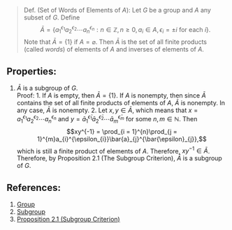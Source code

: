 > Def. (Set of Words of Elements of $A$): Let $G$ be a group and $A$ any subset of $G$. Define $$\bar{A} = \{a_{1}^{\epsilon_{1}}a_{2}^{\epsilon_{2}}\dotsm a_{n}^{\epsilon_{n}}: n \in \mathbb{Z}, n \geq 0, a_{i} \in A, \epsilon_{i} = \pm i \text{ for each $i$}\}.$$ Note that $\bar{A} = \{1\}$ if $A = \varnothing$. Then $\bar{A}$ is the set of all finite products (called *words*) of elements of $A$ and inverses of elements of $A$. 

## Properties:
1. $\bar{A}$ is a subgroup of $G$.  
	Proof: 
		1. If $A$ is empty, then $\bar{A} = \{1\}$. If $A$ is nonempty, then since $\bar{A}$ contains the set of all finite products of elements of $A$, $\bar{A}$ is nonempty. In any case, $\bar{A}$ is nonempty. 
		2. Let $x, y \in \bar{A}$, which means that $x = a_{1}^{\epsilon_{1}}a_{2}^{\epsilon_{2}} \dotsm a_{n}^{\epsilon_{n}}$ and $y = \bar{a}_{1}^{\bar{\epsilon}_{1}}\bar{a}_{2}^{\bar{\epsilon}_{2}}\dotsm \bar{a}_{m}^{\bar{\epsilon}_{m}}$ for some $n, m \in \mathbb{N}$. Then $$xy^{-1} = \prod_{i = 1}^{n}\prod_{j = 1}^{m}a_{i}^{\epsilon_{i}}\bar{a}_{j}^{\bar{\epsilon}_{j}},$$ which is still a finite product of elements of $A$. Therefore, $xy^{-1} \in \bar{A}$. 
	Therefore, by Proposition 2.1 (The Subgroup Criterion), $\bar{A}$ is a subgroup of $G$. 

## References: 
1. [Group](../Introduction%20to%20Groups/Group.md)
2. [Subgroup](Subgroup.md)
3. [Proposition 2.1 (Subgroup Criterion)](Proposition%202.1%20(Subgroup%20Criterion).md)
 